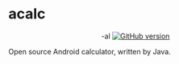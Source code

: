# acalc

<p align="center">-al
<a href="https://github.com/OneParsec/Mi365Locker/releases"><img title="GitHub version" src="https://img.shields.io/badge/version-0.1alpha-blue" ></a>  
</p>

Open source Android calculator, written by Java.
